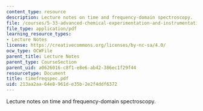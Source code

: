 ```yaml
---
content_type: resource
description: Lecture notes on time and frequency-domain spectroscopy.
file: /courses/5-33-advanced-chemical-experimentation-and-instrumentation-fall-2007/213aa2aa64e8961de35b2e2f4ddf6372_timefreqspec.pdf
file_type: application/pdf
learning_resource_types:
- Lecture Notes
license: https://creativecommons.org/licenses/by-nc-sa/4.0/
ocw_type: OCWFile
parent_title: Lecture Notes
parent_type: CourseSection
parent_uid: a0626016-c8f1-e8e6-ab42-386ec1f29f44
resourcetype: Document
title: timefreqspec.pdf
uid: 213aa2aa-64e8-961d-e35b-2e2f4ddf6372
---
```

Lecture notes on time and frequency-domain spectroscopy.